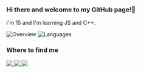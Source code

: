 ### Hi there and welcome to my GitHub page!👋

I'm 15 and I'm learning JS and C++.

![Overview](https://raw.githubusercontent.com/comav/stats/blob/master/generated/overview.svg)
![Languages](https://raw.githubusercontent.com/comav/stats/blob/master/generated/languages.svg)

### Where to find me
<div styles="display: flex; flex-direction: row">
	<a href="https://discord.com/channels/@me/comav/">
		<img src = "https://img.shields.io/badge/-Discord-%23000000?style=for-the-badge&logo=discord">
	</a>
	<a href="https://twitter.com/comav_v5x">
		<img src = "https://img.shields.io/badge/twitter-black?style=for-the-badge&logo=twitter">
	</a>
	<a href="https://t.me/Pogromist39">
		<img src = "https://img.shields.io/badge/telegram-black?style=for-the-badge&logo=telegram">
	</a>
</div>
